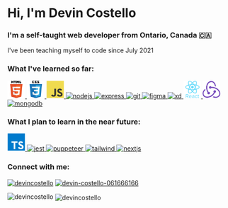 <h1 align="left">Hi, I'm Devin Costello</h1>
<h3 align="left">I'm a self-taught web developer from Ontario, Canada 🇨🇦</h3>
I've been teaching myself to code since July 2021

<h3 align="left">What I've learned so far:</h3>
<p align="left"> 
<a href="https://www.w3.org/html/" target="_blank" rel="noreferrer"> <img src="https://raw.githubusercontent.com/devicons/devicon/master/icons/html5/html5-original-wordmark.svg" alt="html5" width="40" height="40"/> </a> <a href="https://www.w3schools.com/css/" target="_blank" rel="noreferrer"> <img src="https://raw.githubusercontent.com/devicons/devicon/master/icons/css3/css3-original-wordmark.svg" alt="css3" width="40" height="40"/> </a> <a href="https://developer.mozilla.org/en-US/docs/Web/JavaScript" target="_blank" rel="noreferrer"> <img src="https://raw.githubusercontent.com/devicons/devicon/master/icons/javascript/javascript-original.svg" alt="javascript" width="40" height="40"/> </a> <a href="https://nodejs.org" target="_blank" rel="noreferrer"> <img src="https://res.cloudinary.com/ddqpa1a5n/image/upload/v1678039799/node-js_jeq8zh.png" alt="nodejs" width="40" height="40"/> </a> <a href="https://expressjs.com" target="_blank" rel="noreferrer"> <img src="https://res.cloudinary.com/ddqpa1a5n/image/upload/e_colorize:100/v1678039799/express_1_q2ekiq.png" alt="express" width="40" height="40"/> </a> <a href="https://git-scm.com/" target="_blank" rel="noreferrer"> <img src="https://www.vectorlogo.zone/logos/git-scm/git-scm-icon.svg" alt="git" width="40" height="40"/> </a> <a href="https://www.figma.com/" target="_blank" rel="noreferrer"> <img src="https://www.vectorlogo.zone/logos/figma/figma-icon.svg" alt="figma" width="40" height="40"/> </a> <a href="https://www.adobe.com/products/xd.html" target="_blank" rel="noreferrer"> <img src="https://cdn.worldvectorlogo.com/logos/adobe-xd.svg" alt="xd" width="40" height="40"/> </a> </a> <a href="https://reactjs.org/" target="_blank" rel="noreferrer"> <img src="https://raw.githubusercontent.com/devicons/devicon/master/icons/react/react-original-wordmark.svg" alt="react" width="40" height="40"/> </a> <a href="https://redux.js.org" target="_blank" rel="noreferrer"> <img src="https://raw.githubusercontent.com/devicons/devicon/master/icons/redux/redux-original.svg" alt="redux" width="40" height="40"/> </a> <a href="https://www.mongodb.com/" target="_blank" rel="noreferrer"> <img src="https://res.cloudinary.com/ddqpa1a5n/image/upload/v1678039799/mongodb_aulo6s.png" alt="mongodb" width="40" height="40"/> </a
</p>

<h3 align="left">What I plan to learn in the near future:</h3>
<p align="left">
 <a href="https://www.typescriptlang.org/" target="_blank" rel="noreferrer"> <img src="https://raw.githubusercontent.com/devicons/devicon/master/icons/typescript/typescript-original.svg" alt="typescript" width="40" height="40"/> </a>
 <a href="https://jestjs.io" target="_blank" rel="noreferrer"> <img src="https://www.vectorlogo.zone/logos/jestjsio/jestjsio-icon.svg" alt="jest" width="40" height="40"/> </a> <a href="https://github.com/puppeteer/puppeteer" target="_blank" rel="noreferrer"> <img src="https://www.vectorlogo.zone/logos/pptrdev/pptrdev-official.svg" alt="puppeteer" width="40" height="40"/> <a href="https://tailwindcss.com/" target="_blank" rel="noreferrer"> <img src="https://www.vectorlogo.zone/logos/tailwindcss/tailwindcss-icon.svg" alt="tailwind" width="40" height="40"/> </a> <a href="https://nextjs.org/" target="_blank" rel="noreferrer"> <img src="https://cdn.worldvectorlogo.com/logos/nextjs-2.svg" alt="nextjs" width="40" height="40"/> </a>
</p>
 
 <h3 align="left">Connect with me:</h3>
<p align="left">
<a href="https://twitter.com/devincostello" target="blank"><img align="center" src="https://raw.githubusercontent.com/rahuldkjain/github-profile-readme-generator/master/src/images/icons/Social/twitter.svg" alt="devincostello" height="30" width="40" /></a>
<a href="https://linkedin.com/in/devin-costello-061666166" target="blank"><img align="center" src="https://raw.githubusercontent.com/rahuldkjain/github-profile-readme-generator/master/src/images/icons/Social/linked-in-alt.svg" alt="devin-costello-061666166" height="30" width="40" /></a>
</p>

<p><img align="left" src="https://github-readme-stats.vercel.app/api/top-langs?username=devincostello&show_icons=true&locale=en&layout=compact" alt="devincostello" /></p>

<p>&nbsp;<img align="center" src="https://github-readme-stats.vercel.app/api?username=devincostello&show_icons=true&locale=en" alt="devincostello" /></p>
